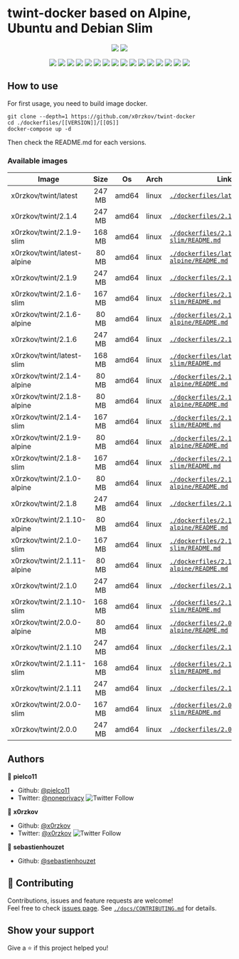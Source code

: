 # twint-docker based on Alpine, Ubuntu and Debian Slim

<p align="center">
    <a href="https://travis-ci.com/x0rzkov/twint-docker"><img src="https://img.shields.io/travis/x0rzkov/twint-docker.svg" /></a>
    <a href="https://cloud.drone.io/x0rzkov/twint-docker"><img src="https://cloud.drone.io/api/badges/x0rzkov/twint-docker/status.svg?ref=refs/heads/alpine" /></a>
</p>

<p align="center">
    <a href="https://github.com/x0rzkov/twint-docker" alt="github all releases"><img src="https://img.shields.io/github/downloads/x0rzkov/twint-docker/total.svg" /></a>
    <a href="https://github.com/x0rzkov/twint-docker" alt="github latest release"><img src="https://img.shields.io/github/downloads/x0rzkov/twint-docker/latest/total.svg" /></a>
    <a href="https://github.com/x0rzkov/twint-docker" alt="github tag"><img src="https://img.shields.io/github/tag/x0rzkov/twint-docker.svg" /></a>
    <a href="https://github.com/x0rzkov/twint-docker" alt="github release"><img src="https://img.shields.io/github/release/x0rzkov/twint-docker.svg" /></a>
    <a href="https://github.com/x0rzkov/twint-docker" alt="github pre release"><img src="https://img.shields.io/github/release/x0rzkov/twint-docker/all.svg" /></a>
    <a href="https://github.com/x0rzkov/twint-docker" alt="github fork"><img src="https://img.shields.io/github/forks/x0rzkov/twint-docker.svg?style=social&label=Fork" /></a>
    <a href="https://github.com/x0rzkov/twint-docker" alt="github stars"><img src="https://img.shields.io/github/stars/x0rzkov/twint-docker.svg?style=social&label=Star" /></a>
    <a href="https://github.com/x0rzkov/twint-docker" alt="github watchers"><img src="https://img.shields.io/github/watchers/x0rzkov/twint-docker.svg?style=social&label=Watch" /></a>
    <a href="https://github.com/x0rzkov/twint-docker" alt="github open issues"><img src="https://img.shields.io/github/issues/x0rzkov/twint-docker.svg" /></a>
    <a href="https://github.com/x0rzkov/twint-docker" alt="github closed issues"><img src="https://img.shields.io/github/issues-closed/x0rzkov/twint-docker.svg" /></a>
    <a href="https://github.com/x0rzkov/twint-docker" alt="github open pr"><img src="https://img.shields.io/github/issues-pr/x0rzkov/twint-docker.svg" /></a>
    <a href="https://github.com/x0rzkov/twint-docker" alt="github closed pr"><img src="https://img.shields.io/github/issues-pr-closed/x0rzkov/twint-docker.svg" /></a>
    <a href="https://github.com/x0rzkov/twint-docker" alt="github contributors"><img src="https://img.shields.io/github/contributors/x0rzkov/twint-docker.svg" /></a>
    <a href="https://github.com/x0rzkov/twint-docker" alt="github license"><img src="https://img.shields.io/github/license/x0rzkov/twint-docker.svg" /></a>
    <a href="https://gitter.im/x0rzkov/twint-docker" alt="gitter chat room"><img src="https://badges.gitter.im/x0rzkov/twint-docker.svg" /></a>
    <a href="https://travis-ci.com/x0rzkov/twint-docker" alt="travis badge"><img src="https://img.shields.io/travis/x0rzkov/twint-docker.svg" /></a>
</p>

## How to use

For first usage, you need to build image docker.

```shell
git clone --depth=1 https://github.com/x0rzkov/twint-docker
cd ./dockerfiles/[[VERSION]]/[[OS]]
docker-compose up -d
```

Then check the README.md for each versions.

### Available images
| Image   |      Size      |  Os |  Arch |  Link |
|----------|:-------------:|------|------|------|
| x0rzkov/twint/latest | 247 MB | amd64 | linux | [`./dockerfiles/latest/README.md`](https://github.com/x0rzkov/twint-dockers/blob/alpine/dockerfiles/latest/README.md) |
| x0rzkov/twint/2.1.4 | 247 MB | amd64 | linux | [`./dockerfiles/2.1.4/README.md`](https://github.com/x0rzkov/twint-dockers/blob/alpine/dockerfiles/2.1.4/README.md) |
| x0rzkov/twint/2.1.9-slim | 168 MB | amd64 | linux | [`./dockerfiles/2.1.9-slim/README.md`](https://github.com/x0rzkov/twint-dockers/blob/alpine/dockerfiles/2.1.9-slim/README.md) |
| x0rzkov/twint/latest-alpine | 80 MB | amd64 | linux | [`./dockerfiles/latest-alpine/README.md`](https://github.com/x0rzkov/twint-dockers/blob/alpine/dockerfiles/latest-alpine/README.md) |
| x0rzkov/twint/2.1.9 | 247 MB | amd64 | linux | [`./dockerfiles/2.1.9/README.md`](https://github.com/x0rzkov/twint-dockers/blob/alpine/dockerfiles/2.1.9/README.md) |
| x0rzkov/twint/2.1.6-slim | 167 MB | amd64 | linux | [`./dockerfiles/2.1.6-slim/README.md`](https://github.com/x0rzkov/twint-dockers/blob/alpine/dockerfiles/2.1.6-slim/README.md) |
| x0rzkov/twint/2.1.6-alpine | 80 MB | amd64 | linux | [`./dockerfiles/2.1.6-alpine/README.md`](https://github.com/x0rzkov/twint-dockers/blob/alpine/dockerfiles/2.1.6-alpine/README.md) |
| x0rzkov/twint/2.1.6 | 247 MB | amd64 | linux | [`./dockerfiles/2.1.6/README.md`](https://github.com/x0rzkov/twint-dockers/blob/alpine/dockerfiles/2.1.6/README.md) |
| x0rzkov/twint/latest-slim | 168 MB | amd64 | linux | [`./dockerfiles/latest-slim/README.md`](https://github.com/x0rzkov/twint-dockers/blob/alpine/dockerfiles/latest-slim/README.md) |
| x0rzkov/twint/2.1.4-alpine | 80 MB | amd64 | linux | [`./dockerfiles/2.1.4-alpine/README.md`](https://github.com/x0rzkov/twint-dockers/blob/alpine/dockerfiles/2.1.4-alpine/README.md) |
| x0rzkov/twint/2.1.8-alpine | 80 MB | amd64 | linux | [`./dockerfiles/2.1.8-alpine/README.md`](https://github.com/x0rzkov/twint-dockers/blob/alpine/dockerfiles/2.1.8-alpine/README.md) |
| x0rzkov/twint/2.1.4-slim | 167 MB | amd64 | linux | [`./dockerfiles/2.1.4-slim/README.md`](https://github.com/x0rzkov/twint-dockers/blob/alpine/dockerfiles/2.1.4-slim/README.md) |
| x0rzkov/twint/2.1.9-alpine | 80 MB | amd64 | linux | [`./dockerfiles/2.1.9-alpine/README.md`](https://github.com/x0rzkov/twint-dockers/blob/alpine/dockerfiles/2.1.9-alpine/README.md) |
| x0rzkov/twint/2.1.8-slim | 167 MB | amd64 | linux | [`./dockerfiles/2.1.8-slim/README.md`](https://github.com/x0rzkov/twint-dockers/blob/alpine/dockerfiles/2.1.8-slim/README.md) |
| x0rzkov/twint/2.1.0-alpine | 80 MB | amd64 | linux | [`./dockerfiles/2.1.0-alpine/README.md`](https://github.com/x0rzkov/twint-dockers/blob/alpine/dockerfiles/2.1.0-alpine/README.md) |
| x0rzkov/twint/2.1.8 | 247 MB | amd64 | linux | [`./dockerfiles/2.1.8/README.md`](https://github.com/x0rzkov/twint-dockers/blob/alpine/dockerfiles/2.1.8/README.md) |
| x0rzkov/twint/2.1.10-alpine | 80 MB | amd64 | linux | [`./dockerfiles/2.1.10-alpine/README.md`](https://github.com/x0rzkov/twint-dockers/blob/alpine/dockerfiles/2.1.10-alpine/README.md) |
| x0rzkov/twint/2.1.0-slim | 167 MB | amd64 | linux | [`./dockerfiles/2.1.0-slim/README.md`](https://github.com/x0rzkov/twint-dockers/blob/alpine/dockerfiles/2.1.0-slim/README.md) |
| x0rzkov/twint/2.1.11-alpine | 80 MB | amd64 | linux | [`./dockerfiles/2.1.11-alpine/README.md`](https://github.com/x0rzkov/twint-dockers/blob/alpine/dockerfiles/2.1.11-alpine/README.md) |
| x0rzkov/twint/2.1.0 | 247 MB | amd64 | linux | [`./dockerfiles/2.1.0/README.md`](https://github.com/x0rzkov/twint-dockers/blob/alpine/dockerfiles/2.1.0/README.md) |
| x0rzkov/twint/2.1.10-slim | 168 MB | amd64 | linux | [`./dockerfiles/2.1.10-slim/README.md`](https://github.com/x0rzkov/twint-dockers/blob/alpine/dockerfiles/2.1.10-slim/README.md) |
| x0rzkov/twint/2.0.0-alpine | 80 MB | amd64 | linux | [`./dockerfiles/2.0.0-alpine/README.md`](https://github.com/x0rzkov/twint-dockers/blob/alpine/dockerfiles/2.0.0-alpine/README.md) |
| x0rzkov/twint/2.1.10 | 247 MB | amd64 | linux | [`./dockerfiles/2.1.10/README.md`](https://github.com/x0rzkov/twint-dockers/blob/alpine/dockerfiles/2.1.10/README.md) |
| x0rzkov/twint/2.1.11-slim | 168 MB | amd64 | linux | [`./dockerfiles/2.1.11-slim/README.md`](https://github.com/x0rzkov/twint-dockers/blob/alpine/dockerfiles/2.1.11-slim/README.md) |
| x0rzkov/twint/2.1.11 | 247 MB | amd64 | linux | [`./dockerfiles/2.1.11/README.md`](https://github.com/x0rzkov/twint-dockers/blob/alpine/dockerfiles/2.1.11/README.md) |
| x0rzkov/twint/2.0.0-slim | 167 MB | amd64 | linux | [`./dockerfiles/2.0.0-slim/README.md`](https://github.com/x0rzkov/twint-dockers/blob/alpine/dockerfiles/2.0.0-slim/README.md) |
| x0rzkov/twint/2.0.0 | 247 MB | amd64 | linux | [`./dockerfiles/2.0.0/README.md`](https://github.com/x0rzkov/twint-dockers/blob/alpine/dockerfiles/2.0.0/README.md) |

## Authors

👤 **pielco11**
* Github: [@pielco11](https://github.com/pielco11)
* Twitter: [@noneprivacy](https://twitter.com/noneprivacy) ![Twitter Follow](https://img.shields.io/twitter/follow/noneprivacy?label=Follow&style=social)

👤 **x0rzkov**
* Github: [@x0rzkov](https://github.com/x0rzkov)
* Twitter: [@x0rzkov](https://twitter.com/x0rzkov) ![Twitter Follow](https://img.shields.io/twitter/follow/x0rzkov?label=Follow&style=social)

👤 **sebastienhouzet**
* Github: [@sebastienhouzet](https://github.com/sebastienhouzet)


## 🤝 Contributing

Contributions, issues and feature requests are welcome!<br />Feel free to check [issues page](https://github.com/x0rzkov/twint-docker/issues).
See [`./docs/CONTRIBUTING.md`](https://github.com/x0rzkov/twint-dockers/blob/alpine/docs/CONTRIBUTING.md) for details.

## Show your support

Give a ⭐️ if this project helped you!

